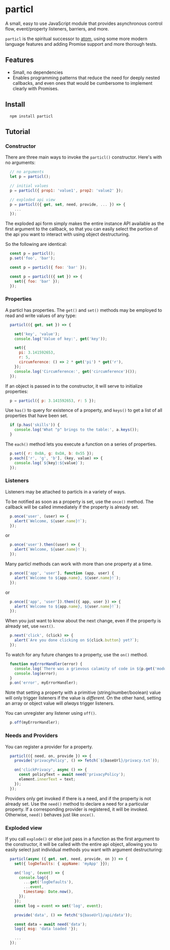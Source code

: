 # particl

A small, easy to use JavaScript module that provides asynchronous control flow, event/property listeners, barriers, and more.

`particl` is the spiritual successor to [atom](https://github.com/quaelin/atom),
using some more modern language features and adding Promise support and more
thorough tests.

## Features

* Small, no dependencies
* Enables programming patterns that reduce the need for deeply nested callbacks,
  and even ones that would be cumbersome to implement clearly with Promises.

## Install
```
  npm install particl
```

## Tutorial

### Constructor

There are three main ways to invoke the `particl()` constructor.  Here's with no arguments:
```js
  // no arguments
  let p = particl();

  // initial values
  p = particl({ prop1: 'value1', prop2: 'value2' });

  // exploded api view
  p = particl(({ get, set, need, provide, ... }) => {
    ...
  });
```

The exploded api form simply makes the entire instance API available as the
first argument to the callback, so that you can easily select the portion of the
api you want to interact with using object destructuring.

So the following are identical:
```js
  const p = particl();
  p.set('foo', 'bar');

  const p = particl({ foo: 'bar' });

  const p = particl(({ set }) => {
    set({ foo: 'bar' });
  });
```

### Properties

A particl has properties.  The `get()` and `set()` methods may be employed to
read and write values of any type:
```js
  particl(({ get, set }) => {

    set('key', 'value');
    console.log('Value of key:', get('key'));

    set({
      pi: 3.141592653,
      r: 5,
      circumference: () => 2 * get('pi') * get('r'),
    });
    console.log('Circumference:', get('circumference')());
  });
```

If an object is passed in to the constructor, it will serve to initialize
properties:
```js
  p = particl({ p: 3.141592653, r: 5 });
```

Use `has()` to query for existence of a property, and `keys()` to get a list of
all properties that have been set.

```js
  if (p.has('skills')) {
    console.log('What "p" brings to the table:', a.keys());
  }
```

The `each()` method lets you execute a function on a series of properties.

```js
  p.set({ r: 0xBA, g: 0xDA, b: 0x55 });
  p.each(['r', 'g', 'b'], (key, value) => {
    console.log(`${key}:${value}`);
  });
```

### Listeners

Listeners may be attached to particls in a variety of ways.

To be notified as soon as a property is set, use the `once()` method.  The
callback will be called immediately if the property is already set.
```js
  p.once('user', (user) => {
    alert(`Welcome, ${user.name}!`);
  });
```

or
```js
  p.once('user').then((user) => {
    alert(`Welcome, ${user.name}!`);
  });
```

Many particl methods can work with more than one property at a time.
```js
  p.once(['app', 'user'], function (app, user) {
    alert(`Welcome to ${app.name}, ${user.name}!`);
  });
```

or
```js
  p.once(['app', 'user']).then(({ app, user }) => {
    alert(`Welcome to ${app.name}, ${user.name}!`);
  });
```

When you just want to know about the next change, even if the property is
already set, use `next()`.
```js
  p.next('click', (click) => {
    alert(`Are you done clicking on ${click.button} yet?`);
  });
```

To watch for any future changes to a property, use the `on()` method.
```js
  function myErrorHandler(error) {
    console.log(`There was a grievous calamity of code in ${p.get('module')}`);
    console.log(error);
  }
  p.on('error', myErrorHandler);
```

Note that setting a property with a primitive (string/number/boolean) value will
only trigger listeners if the value is *different*.  On the other hand, setting
an array or object value will *always* trigger listeners.

You can unregister any listener using `off()`.
```js
  p.off(myErrorHandler);
```

### Needs and Providers

You can register a provider for a property.

```js
  particl(({ need, on, provide }) => {
    provide('privacyPolicy', () => fetch(`${baseUrl}/privacy.txt`));

    on('clickPrivacy', async () => {
      const policyText = await need('privacyPolicy');
      element.innerText = text;
    });
  });
```

Providers only get invoked if there is a need, and if the property is not
already set.  Use the `need()` method to declare a need for a particular
property.  If a corresponding provider is registered, it will be invoked.
Otherwise, `need()` behaves just like `once()`.

### Exploded view

If you call `explode()` or else just pass in a function as the first argument
to the constructor, it will be called with the entire api object, allowing you
to easily select just individual methods you want with argument destructuring:
```js
  particl(async ({ get, set, need, provide, on }) => {
    set({ logDefaults: { appName: 'myApp' }});

    on('log', (event) => {
      console.log({
        ...get('logDefaults'),
        ...event,
        timestamp: Date.now(),
      });
    });
    const log = event => set('log', event);

    provide('data', () => fetch('${baseUrl}/api/data'));

    const data = await need('data');
    log({ msg: 'data loaded '});

    ...
  });
```
